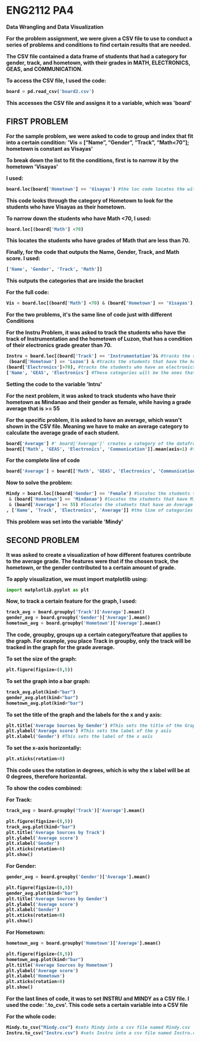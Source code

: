 # ENG2112 PA4


<b>Data Wrangling and Data Visualization <b>

For the problem assignment, we were given a CSV file to use to conduct a series of problems and conditions to find certain results that are needed.

The CSV file contained a data frame of students that had a category for gender, track, and hometown, with their grades in MATH, ELECTRONICS, GEAS, and COMMUNICATION.

To access the CSV file, I used the code:
``` python
board = pd.read_csv('board2.csv')
```
This accesses the CSV file and assigns it to a variable, which was 'board'

## FIRST PROBLEM

For the sample problem, we were asked to code to group and index that fit into a certain condition:
'Vis = [“Name”, “Gender”, “Track”, “Math<70”]; hometown is constant as Visayas'

To break down the list to fit the conditions, first is to narrow it by the hometown 'Visayas'

I used: 
``` python
board.loc(board['Hometown'] == 'Visayas') #the loc code locates the within the entire data from for a set category for a set condition.
```
This code looks through the category of Hometown to look for the students who have Visayas as their hometown.

To narrow down the students who have Math <70, I used:
``` python
board.loc[(board['Math'] <70)
```
This locates the students who have grades of Math that are less than 70.

Finally, for the code that outputs the Name, Gender, Track, and Math score. I used:
```python
['Name', 'Gender', 'Track', 'Math']]
```
This outputs the categories that are inside the bracket

For the full code: 
```python
Vis = board.loc[(board['Math'] <70) & (board['Hometown'] == 'Visayas'), ['Name', 'Gender', 'Track', 'Math']]
```


<b> For the two problems, it's the same line of code just with different Conditions <b>

For the Instru Problem, it was asked to track the students who have the track of Instrumentation and the hometown of Luzon, that has a condition of their electronics grade greater than 70.
```python
Instru = board.loc[(board['Track'] == 'Instrumentation')& #tracks the students with the Intrumentation track
 (board['Hometown'] == 'Luzon') & #tracks the students that have the hometown of Luzon
(board['Electronics']>70), #tracks the students who have an electronics grade greater than 70
['Name', 'GEAS', 'Electronics'] #These categories will be the ones that will be output when u run the code.
```
Setting the code to the variable 'Intru'

For the next problem, it was asked to track students who have their hometown as Mindanao and their gender as female, while having a grade average that is >= 55

For the specific problem, it is asked to have an average, which wasn't shown in the CSV file. Meaning we have to make an average category to calculate the average grade of each student.

``` python
board['Average'] #' board['Average']' creates a category of the dataframe that is named 'Average'
board[['Math', 'GEAS', 'Electronics', 'Communication']].mean(axis=1) #this computes the mean of Math, GEAS, Electronics, and Communications combined, while axis =1 puts the new category in a column
```
For the complete line of code
```python
board['Average'] = board[['Math', 'GEAS', 'Electronics', 'Communication']].mean(axis=1)
```
Now to solve the problem:
```python
Mindy = board.loc[(board['Gender'] == 'Female') #locates the students that have Female as their gender
 & (board['Hometown'] == 'Mindanao') #locates the students that have Mindanao as their Hometown
 & (board['Average'] >= 55) #locates the studnets that have an Average >=55
, ['Name', 'Track', 'Electronics', 'Average']] #the line of categories that will be output when you run the code.
```
This problem was set into the variable 'Mindy'


## SECOND PROBLEM

It was asked to create a visualization of how different features contribute to the average grade. The features were that if the chosen track, the hometown, or the gender contributed to a certain amount of grade.

To apply visualization, we must import matplotlib using:
```python
import matplotlib.pyplot as plt
```

Now, to track a certain feature for the graph, I used:
```python
track_avg = board.groupby('Track')['Average'].mean()
gender_avg = board.groupby('Gender')['Average'].mean()
hometown_avg = board.groupby('Hometown')['Average'].mean()
```
The code, groupby, groups up a certain category/feature that applies to the graph. 
For example, you place Track in groupby, only the track will be tracked in the graph for the grade average.

To set the size of the graph:
``` python
plt.figure(figsize=(8,5))
```

To set the graph into a bar graph:
```python
track_avg.plot(kind="bar")
gender_avg.plot(kind="bar")
hometown_avg.plot(kind="bar")
```

To set the title of the graph and the labels for the x and y axis:
```python
plt.title('Average Sources by Gender') #This sets the title of the Graph
plt.ylabel('Average score') #This sets the label of the y axis
plt.xlabel('Gender') #This sets the label of the x axis
```

To set the x-axis horizontally:
```python
plt.xticks(rotation=0)
```
This code uses the rotation in degrees, which is why the x label will be at 0 degrees, therefore horizontal.


To show the codes combined:

For Track:
```python
track_avg = board.groupby('Track')['Average'].mean()

plt.figure(figsize=(8,5))
track_avg.plot(kind="bar")
plt.title('Average Sources by Track')
plt.ylabel('Average score')
plt.xlabel('Gender')
plt.xticks(rotation=0)
plt.show()
```
For Gender:
``` python
gender_avg = board.groupby('Gender')['Average'].mean()

plt.figure(figsize=(8,5))
gender_avg.plot(kind="bar")
plt.title('Average Sources by Gender')
plt.ylabel('Average score')
plt.xlabel('Gender')
plt.xticks(rotation=0)
plt.show()
```
For Hometown:
``` python
hometown_avg = board.groupby('Hometown')['Average'].mean()

plt.figure(figsize=(8,5))
hometown_avg.plot(kind="bar")
plt.title('Average Sources by Hometown')
plt.ylabel('Average score')
plt.xlabel('Hometown')
plt.xticks(rotation=0)
plt.show()
```
For the last lines of code, it was to set INSTRU and MINDY as a CSV file.
I used the code: '.to_cvs'. This code sets a certain variable into a CSV file

For the whole code:
```python
Mindy.to_csv("Mindy.csv") #sets Mindy into a csv file named Mindy.csv
Instru.to_csv("Instru.csv") #sets Instru into a csv file named Instru.csv
```
